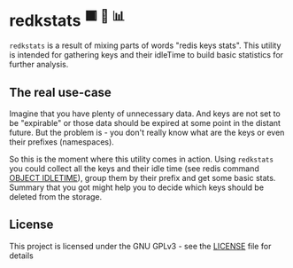 # redkstats <sup>🟥 🔑 📊</sup>
`redkstats` is a result of mixing parts of words "redis keys stats". This utility is intended for gathering keys and their idleTime to build basic statistics for further analysis.

## The real use-case
Imagine that you have plenty of unnecessary data. And keys are not set to be "expirable" or those data should be expired at some point in the distant future. But the problem is - you don't really know what are the keys or even their prefixes (namespaces).

So this is the moment where this utility comes in action. Using `redkstats` you could collect all the keys and their idle time (see redis command [OBJECT IDLETIME](https://redis.io/commands/OBJECT)), group them by their prefix and get some
basic stats. Summary that you got might help you to decide which keys should be deleted from the storage.

## License
This project is licensed under the GNU GPLv3 - see the [LICENSE](LICENSE) file for details

